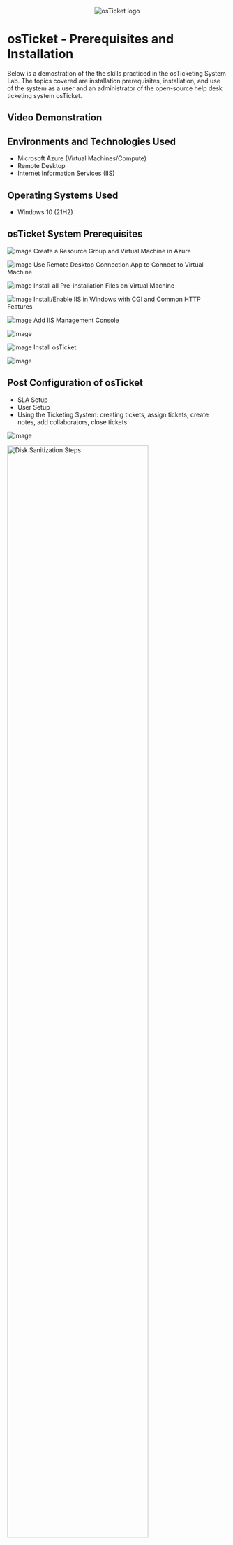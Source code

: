 <p align="center">
<img src="https://i.imgur.com/Clzj7Xs.png" alt="osTicket logo"/>
</p>

<h1>osTicket - Prerequisites and Installation</h1>
Below is a demostration of the the skills practiced in the osTicketing System Lab.  The topics covered are installation prerequisites, installation, and use of the system as a user and an administrator of the open-source help desk ticketing system osTicket.<br />
 <p>



   

 </p>
 



<h2>Video Demonstration</h2>

<h2>Environments and Technologies Used</h2>

- Microsoft Azure (Virtual Machines/Compute)
- Remote Desktop
- Internet Information Services (IIS)

<h2>Operating Systems Used </h2>

- Windows 10</b> (21H2)

<h2>osTicket System Prerequisites</h2>

![image](https://github.com/Kathy-Miller/osTicket-prereqs/assets/148352721/deba916f-90db-4be3-9a77-5d0febe9553f) Create a Resource Group and Virtual Machine in Azure


![image](https://github.com/Kathy-Miller/osTicket-prereqs/assets/148352721/5df0eac1-fa79-4e1c-b462-ca6420036a76) Use Remote Desktop Connection App to Connect to Virtual Machine


![image](https://github.com/Kathy-Miller/osTicket-prereqs/assets/148352721/49ca2657-1645-45a7-bd76-3f9f3e302989) Install all Pre-installation Files on Virtual Machine


![image](https://github.com/Kathy-Miller/osTicket-prereqs/assets/148352721/08e4b42c-67df-4826-8835-19c8aaacdae1) Install/Enable IIS in Windows with CGI and Common HTTP Features

![image](https://github.com/Kathy-Miller/osTicket-prereqs/assets/148352721/ee3d72e6-3d1a-4dbb-87bd-d407710a2d22) Add IIS Management Console

 
![image](https://github.com/Kathy-Miller/osTicket-prereqs/assets/148352721/71de295d-f707-499c-ad6d-1aa21869ac39)




![image](https://github.com/Kathy-Miller/osTicket-prereqs/assets/148352721/4a107db5-9263-4544-98ec-6251c5696a7b) Install osTicket
  
 
![image](https://github.com/Kathy-Miller/osTicket-prereqs/assets/148352721/71de295d-f707-499c-ad6d-1aa21869ac39)



<h2>Post Configuration of osTicket</h2>

- SLA Setup
- User Setup
- Using the Ticketing System: creating tickets, assign tickets, create notes, add collaborators, close tickets

 
![image](https://github.com/Kathy-Miller/osTicket-prereqs/assets/148352721/71de295d-f707-499c-ad6d-1aa21869ac39)
<br />

<p>
<img src="https://i.imgur.com/DJmEXEB.png" height="80%" width="80%" alt="Disk Sanitization Steps"/>
</p>
<p>
Lorem ipsum dolor sit amet, consectetur adipiscing elit, sed do eiusmod tempor incididunt ut labore et dolore magna aliqua. Ut enim ad minim veniam, quis nostrud exercitation ullamco laboris nisi ut aliquip ex ea commodo consequat. Duis aute irure dolor in reprehenderit in voluptate velit esse cillum dolore eu fugiat nulla pariatur.
</p>
<br />

<p>
<img src="https://i.imgur.com/DJmEXEB.png" height="80%" width="80%" alt="Disk Sanitization Steps"/>
</p>
<p>
Lorem ipsum dolor sit amet, consectetur adipiscing elit, sed do eiusmod tempor incididunt ut labore et dolore magna aliqua. Ut enim ad minim veniam, quis nostrud exercitation ullamco laboris nisi ut aliquip ex ea commodo consequat. Duis aute irure dolor in reprehenderit in voluptate velit esse cillum dolore eu fugiat nulla pariatur.
</p>
<br />

<div class="badge-base LI-profile-badge" data-locale="en_US" data-size="medium" data-theme="light" data-type="VERTICAL" data-vanity="kathy--miller" data-version="v1"><a class="badge-base__link LI-simple-link" href="https://www.linkedin.com/in/kathy--miller?trk=profile-badge">Kathy Miller</a></div>
              
